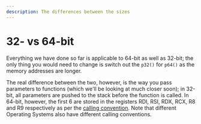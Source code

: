 ```yaml
---
description: The differences between the sizes
---
```


# 32- vs 64-bit

Everything we have done so far is applicable to 64-bit as well as 32-bit; the only thing you would need to change is switch out the `p32()` for `p64()` as the memory addresses are longer.

The real difference between the two, however, is the way you pass parameters to functions \(which we'll be looking at much closer soon\); in 32-bit, all parameters are pushed to the stack before the function is called. In 64-bit, however, the first 6 are stored in the registers RDI, RSI, RDX, RCX, R8 and R9 respectively as per the [calling convention](https://en.wikipedia.org/wiki/X86_calling_conventions). Note that different Operating Systems also have different calling conventions.

